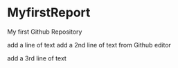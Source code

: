 # MyfirstReport
My first Github Repository

add a line of text
add a 2nd line of text from Github editor

add a 3rd line of text

